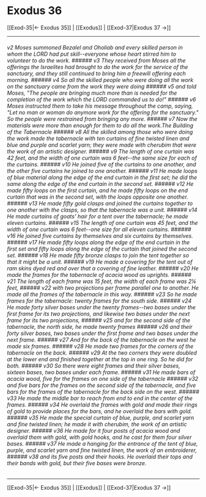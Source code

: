 # Exodus 36

[[Exod-35|← Exodus 35]] | [[Exodus]] | [[Exod-37|Exodus 37 →]]
***

###### v2 Moses summoned Bezalel and Oholiab and every skilled person in whom the LORD had put skill--everyone whose heart stirred him to volunteer to do the work. ###### v3 They received from Moses all the offerings the Israelites had brought to do the work for the service of the sanctuary, and they still continued to bring him a freewill offering each morning. ###### v4 So all the skilled people who were doing all the work on the sanctuary came from the work they were doing ###### v5 and told Moses, "The people are bringing much more than is needed for the completion of the work which the LORD commanded us to do!" ###### v6 Moses instructed them to take his message throughout the camp, saying, "Let no man or woman do anymore work for the offering for the sanctuary." So the people were restrained from bringing any more. ###### v7 Now the materials were more than enough for them to do all the work.The Building of the Tabernacle ###### v8 All the skilled among those who were doing the work made the tabernacle with ten curtains of fine twisted linen and blue and purple and scarlet yarn; they were made with cherubim that were the work of an artistic designer. ###### v9 The length of one curtain was 42 feet, and the width of one curtain was 6 feet--the same size for each of the curtains. ###### v10 He joined five of the curtains to one another, and the other five curtains he joined to one another. ###### v11 He made loops of blue material along the edge of the end curtain in the first set; he did the same along the edge of the end curtain in the second set. ###### v12 He made fifty loops on the first curtain, and he made fifty loops on the end curtain that was in the second set, with the loops opposite one another. ###### v13 He made fifty gold clasps and joined the curtains together to one another with the clasps, so that the tabernacle was a unit. ###### v14 He made curtains of goats' hair for a tent over the tabernacle; he made eleven curtains. ###### v15 The length of one curtain was 45 feet, and the width of one curtain was 6 feet--one size for all eleven curtains. ###### v16 He joined five curtains by themselves and six curtains by themselves. ###### v17 He made fifty loops along the edge of the end curtain in the first set and fifty loops along the edge of the curtain that joined the second set. ###### v18 He made fifty bronze clasps to join the tent together so that it might be a unit. ###### v19 He made a covering for the tent out of ram skins dyed red and over that a covering of fine leather. ###### v20 He made the frames for the tabernacle of acacia wood as uprights. ###### v21 The length of each frame was 15 feet, the width of each frame was 2¼ feet, ###### v22 with two projections per frame parallel one to another. He made all the frames of the tabernacle in this way. ###### v23 So he made frames for the tabernacle: twenty frames for the south side. ###### v24 He made forty silver bases under the twenty frames--two bases under the first frame for its two projections, and likewise two bases under the next frame for its two projections, ###### v25 and for the second side of the tabernacle, the north side, he made twenty frames ###### v26 and their forty silver bases, two bases under the first frame and two bases under the next frame. ###### v27 And for the back of the tabernacle on the west he made six frames. ###### v28 He made two frames for the corners of the tabernacle on the back. ###### v29 At the two corners they were doubled at the lower end and finished together at the top in one ring. So he did for both. ###### v30 So there were eight frames and their silver bases, sixteen bases, two bases under each frame. ###### v31 He made bars of acacia wood, five for the frames on one side of the tabernacle ###### v32 and five bars for the frames on the second side of the tabernacle, and five bars for the frames of the tabernacle for the back side on the west. ###### v33 He made the middle bar to reach from end to end in the center of the frames. ###### v34 He overlaid the frames with gold and made their rings of gold to provide places for the bars, and he overlaid the bars with gold. ###### v35 He made the special curtain of blue, purple, and scarlet yarn and fine twisted linen; he made it with cherubim, the work of an artistic designer. ###### v36 He made for it four posts of acacia wood and overlaid them with gold, with gold hooks, and he cast for them four silver bases. ###### v37 He made a hanging for the entrance of the tent of blue, purple, and scarlet yarn and fine twisted linen, the work of an embroiderer, ###### v38 and its five posts and their hooks. He overlaid their tops and their bands with gold, but their five bases were bronze.

***
[[Exod-35|← Exodus 35]] | [[Exodus]] | [[Exod-37|Exodus 37 →]]
